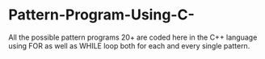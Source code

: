 # Pattern-Program-Using-C-
All the possible pattern programs 20+ are coded here in the C++ language using FOR as well as WHILE loop both for each and every single pattern.
